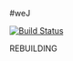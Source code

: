 #weJ

[![Build Status](https://travis-ci.org/dlafeir/weJ.svg)](https://travis-ci.org/dlafeir/weJ)

REBUILDING
